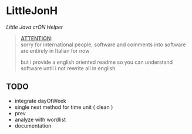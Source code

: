 # LittleJonH
*Little Java crON Helper*



> **<u>ATTENTION</u>**:  
> sorry for international people, software and comments into software are entirely in Italian for now  
>
> but i provide a english oriented readme so you can understand software until i not rewrite all in english

## TODO 

- integrate dayOfWeek
- single next method for time unit ( clean )
- prev
- analyze with wordlist
- documentation
